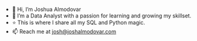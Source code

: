 - 👋 Hi, I’m Joshua Almodovar
- 👀 I’m a Data Analyst with a passion for learning and growing my skillset.
- ⭐️ This is where I share all my SQL and Python magic.
- 📫 Reach me at josh@joshalmodovar.com

<!---
almodovarj2/almodovarj2 is a ✨ special ✨ repository because its `README.md` (this file) appears on your GitHub profile.
You can click the Preview link to take a look at your changes.
--->
